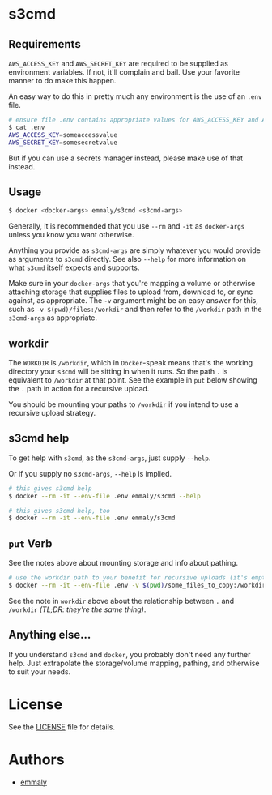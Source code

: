 # s3cmd

## Requirements

`AWS_ACCESS_KEY` and `AWS_SECRET_KEY` are required to be supplied as environment variables.  If not, it'll complain and bail.  Use your favorite manner to do make this happen.

An easy way to do this in pretty much any environment is the use of an `.env` file.
```sh
# ensure file .env contains appropriate values for AWS_ACCESS_KEY and AWS_SECRET_KEY.
$ cat .env
AWS_ACCESS_KEY=someaccessvalue
AWS_SECRET_KEY=somesecretvalue
```

But if you can use a secrets manager instead, please make use of that instead.

## Usage

```sh
$ docker <docker-args> emmaly/s3cmd <s3cmd-args>
```

Generally, it is recommended that you use `--rm` and `-it` as `docker-args` unless you know you want otherwise.

Anything you provide as `s3cmd-args` are simply whatever you would provide as arguments to `s3cmd` directly.  See also `--help` for more information on what `s3cmd` itself expects and supports.

Make sure in your `docker-args` that you're mapping a volume or otherwise attaching storage that supplies files to upload from, download to, or sync against, as appropriate.  The `-v` argument might be an easy answer for this, such as `-v $(pwd)/files:/workdir` and then refer to the `/workdir` path in the `s3cmd-args` as appropriate.

## workdir

The `WORKDIR` is `/workdir`, which in `Docker`-speak means that's the working directory your `s3cmd` will be sitting in when it runs.  So the path `.` is equivalent to `/workdir` at that point.  See the example in `put` below showing the `.` path in action for a recursive upload.

You should be mounting your paths to `/workdir` if you intend to use a recursive upload strategy.

## s3cmd help

To get help with `s3cmd`, as the `s3cmd-args`, just supply `--help`.

Or if you supply no `s3cmd-args`, `--help` is implied.

```sh
# this gives s3cmd help
$ docker --rm -it --env-file .env emmaly/s3cmd --help

# this gives s3cmd help, too
$ docker --rm -it --env-file .env emmaly/s3cmd
```

## `put` Verb

See the notes above about mounting storage and info about pathing.

```sh
# use the workdir path to your benefit for recursive uploads (it's empty by default!):
$ docker --rm -it --env-file .env -v $(pwd)/some_files_to_copy:/workdir emmaly/s3cmd put -r . s3://my-bucket-name/
```

See the note in `workdir` above about the relationship between `.` and `/workdir` _(TL;DR: they're the same thing)_.

## Anything else...

If you understand `s3cmd` and `docker`, you probably don't need any further help.  Just extrapolate the storage/volume mapping, pathing, and otherwise to suit your needs.

# License

See the [LICENSE](/LICENSE) file for details.

# Authors

* [emmaly](https://github.com/emmaly)
